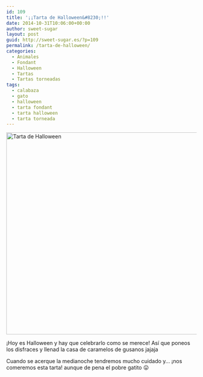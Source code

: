 ```yaml
---
id: 109
title: '¡¡Tarta de Halloween&#8230;!!'
date: 2014-10-31T10:06:00+00:00
author: sweet-sugar
layout: post
guid: http://sweet-sugar.es/?p=109
permalink: /tarta-de-halloween/
categories:
  - Animales
  - Fondant
  - Halloween
  - Tartas
  - Tartas torneadas
tags:
  - calabaza
  - gato
  - halloween
  - tarta fondant
  - tarta halloween
  - tarta torneada
---
```

[<img class="alignnone size-full wp-image-110" src="http://sweet-sugar.es/wp-content/uploads/2014/10/tarta-halloween.jpg" alt="Tarta de Halloween" width="700" height="535" srcset="http://sweet-sugar.es/wp-content/uploads/2014/10/tarta-halloween.jpg 700w, http://sweet-sugar.es/wp-content/uploads/2014/10/tarta-halloween-300x229.jpg 300w" sizes="(max-width: 700px) 100vw, 700px" />](http://sweet-sugar.es/wp-content/uploads/2014/10/tarta-halloween.jpg)

¡Hoy es Halloween y hay que celebrarlo como se merece! Así que poneos los disfraces y llenad la casa de caramelos de gusanos jajaja

Cuando se acerque la medianoche tendremos mucho cuidado y&#8230; ¡nos comeremos esta tarta! aunque de pena el pobre gatito 😛